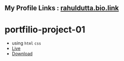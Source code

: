 ## My Profile Links : [rahuldutta.bio.link](https://rahuldutta.bio.link)

# portfilio-project-01

- using `html` `css`
- [Live](https://irahuldutta02.github.io/web-dev-projects-01/portfilio-project-01)
- [Download](https://minhaskamal.github.io/DownGit/#/home?url=https://github.com/irahuldutta02/web-dev-projects-01/tree/main/portfilio-project-01)
